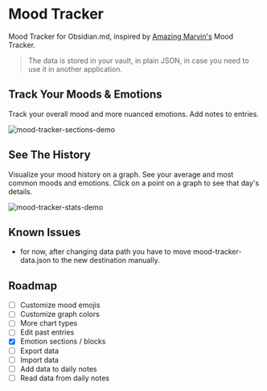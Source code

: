 # Mood Tracker
Mood Tracker for Obsidian.md, inspired by [Amazing Marvin's](https://amazingmarvin.com/) Mood Tracker.

> The data is stored in your vault, in plain JSON, in case you need to use it in another application. 

## Track Your Moods & Emotions
Track your overall mood and more nuanced emotions.
Add notes to entries.

![mood-tracker-sections-demo](https://github.com/dartungar/obsidian-mood-tracker/assets/36126057/cdef3563-dbee-4bb6-b52e-78c09ba4d826)


## See The History
Visualize your mood history on a graph.
See your average and most common moods and emotions.
Click on a point on a graph to see that day's details.

![mood-tracker-stats-demo](https://user-images.githubusercontent.com/36126057/235359375-14337714-6e4b-440a-81a3-fbe42bbeb4c2.gif)

## Known Issues
- for now, after changing data path you have to move mood-tracker-data.json to the new destination manually.

## Roadmap
- [ ] Customize mood emojis
- [ ] Customize graph colors
- [ ] More chart types
- [ ] Edit past entries
- [x] Emotion sections / blocks
- [ ] Export data
- [ ] Import data
- [ ] Add data to daily notes
- [ ] Read data from daily notes
